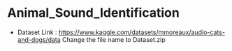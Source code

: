 # Animal_Sound_Identification

- Dataset Link : https://www.kaggle.com/datasets/mmoreaux/audio-cats-and-dogs/data
  Change the file name to Dataset.zip
